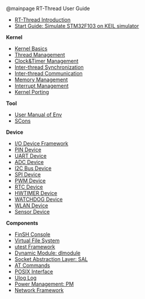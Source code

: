 @mainpage RT-Thread User Guide

- [RT-Thread Introduction](introduction/introduction.md)
- [Start Guide: Simulate STM32F103 on KEIL simulator](quick-start/quick-start.md)

**Kernel**

- [Kernel Basics](basic/basic.md)
- [Thread Management](thread/thread.md)
- [Clock&Timer Management](timer/timer.md)
- [Inter-thread Synchronization](thread-sync/thread-sync.md)
- [Inter-thread Communication](thread-comm/thread-comm.md)
- [Memory Management](memory/memory.md)
- [Interrupt Management](interrupt/interrupt.md)
- [Kernel Porting](kernel-porting/kernel-porting.md)

**Tool**

- [User Manual of Env](env/env.md)
- [SCons](scons/scons.md)

**Device**

- [I/O Device Framework](device/device.md)
- [PIN Device](device/pin/pin.md)
- [UART Device](device/uart/uart.md)
- [ADC Device](device/adc/adc.md)
- [I2C Bus Device](device/i2c/i2c.md)
- [SPI Device](device/spi/spi.md)
- [PWM Device](device/pwm/pwm.md)
- [RTC Device](device/rtc/rtc.md)
- [HWTIMER Device](device/hwtimer/hwtimer.md)
- [WATCHDOG Device](device/watchdog/watchdog.md)
- [WLAN Device](device/wlan/wlan.md)
- [Sensor Device](device/sensor/sensor.md)

**Components**

- [FinSH Console](finsh/finsh.md)
- [Virtual File System](filesystem/README.md)
- [utest Framework](utest/utest.md)
- [Dynamic Module: dlmodule](dlmodule/README.md)
- [Socket Abstraction Layer: SAL](sal/sal.md)
- [AT Commands](at/at.md)
- [POSIX Interface](posix/README.md)
- [Ulog Log](ulog/ulog.md)
- [Power Management: PM](pm/pm.md)
- [Network Framework](network/network.md)

